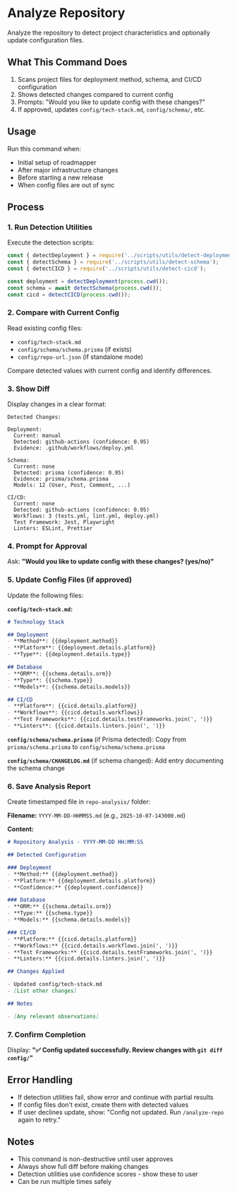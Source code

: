 # Analyze Repository

Analyze the repository to detect project characteristics and optionally update configuration files.

## What This Command Does

1. Scans project files for deployment method, schema, and CI/CD configuration
2. Shows detected changes compared to current config
3. Prompts: "Would you like to update config with these changes?"
4. If approved, updates `config/tech-stack.md`, `config/schema/`, etc.

## Usage

Run this command when:
- Initial setup of roadmapper
- After major infrastructure changes
- Before starting a new release
- When config files are out of sync

## Process

### 1. Run Detection Utilities

Execute the detection scripts:
```javascript
const { detectDeployment } = require('../scripts/utils/detect-deployment');
const { detectSchema } = require('../scripts/utils/detect-schema');
const { detectCICD } = require('../scripts/utils/detect-cicd');

const deployment = detectDeployment(process.cwd());
const schema = await detectSchema(process.cwd());
const cicd = detectCICD(process.cwd());
```

### 2. Compare with Current Config

Read existing config files:
- `config/tech-stack.md`
- `config/schema/schema.prisma` (if exists)
- `config/repo-url.json` (if standalone mode)

Compare detected values with current config and identify differences.

### 3. Show Diff

Display changes in a clear format:
```
Detected Changes:

Deployment:
  Current: manual
  Detected: github-actions (confidence: 0.95)
  Evidence: .github/workflows/deploy.yml

Schema:
  Current: none
  Detected: prisma (confidence: 0.95)
  Evidence: prisma/schema.prisma
  Models: 12 (User, Post, Comment, ...)

CI/CD:
  Current: none
  Detected: github-actions (confidence: 0.95)
  Workflows: 3 (tests.yml, lint.yml, deploy.yml)
  Test Framework: Jest, Playwright
  Linters: ESLint, Prettier
```

### 4. Prompt for Approval

Ask: **"Would you like to update config with these changes? (yes/no)"**

### 5. Update Config Files (if approved)

Update the following files:

**`config/tech-stack.md`:**
```markdown
# Technology Stack

## Deployment
- **Method**: {{deployment.method}}
- **Platform**: {{deployment.details.platform}}
- **Type**: {{deployment.details.type}}

## Database
- **ORM**: {{schema.details.orm}}
- **Type**: {{schema.type}}
- **Models**: {{schema.details.models}}

## CI/CD
- **Platform**: {{cicd.details.platform}}
- **Workflows**: {{cicd.details.workflows}}
- **Test Frameworks**: {{cicd.details.testFrameworks.join(', ')}}
- **Linters**: {{cicd.details.linters.join(', ')}}
```

**`config/schema/schema.prisma`** (if Prisma detected):
Copy from `prisma/schema.prisma` to `config/schema/schema.prisma`

**`config/schema/CHANGELOG.md`** (if schema changed):
Add entry documenting the schema change

### 6. Save Analysis Report

Create timestamped file in `repo-analysis/` folder:

**Filename:** `YYYY-MM-DD-HHMMSS.md` (e.g., `2025-10-07-143000.md`)

**Content:**
```markdown
# Repository Analysis - YYYY-MM-DD HH:MM:SS

## Detected Configuration

### Deployment
- **Method:** {{deployment.method}}
- **Platform:** {{deployment.details.platform}}
- **Confidence:** {{deployment.confidence}}

### Database
- **ORM:** {{schema.details.orm}}
- **Type:** {{schema.type}}
- **Models:** {{schema.details.models}}

### CI/CD
- **Platform:** {{cicd.details.platform}}
- **Workflows:** {{cicd.details.workflows.join(', ')}}
- **Test Frameworks:** {{cicd.details.testFrameworks.join(', ')}}
- **Linters:** {{cicd.details.linters.join(', ')}}

## Changes Applied

- Updated config/tech-stack.md
- [List other changes]

## Notes

- [Any relevant observations]
```

### 7. Confirm Completion

Display: **"✅ Config updated successfully. Review changes with `git diff config/`"**

## Error Handling

- If detection utilities fail, show error and continue with partial results
- If config files don't exist, create them with detected values
- If user declines update, show: "Config not updated. Run `/analyze-repo` again to retry."

## Notes

- This command is non-destructive until user approves
- Always show full diff before making changes
- Detection utilities use confidence scores - show these to user
- Can be run multiple times safely
